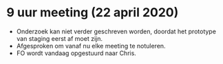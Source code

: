 # 9 uur meeting (22 april 2020)
* Onderzoek kan niet verder geschreven worden, doordat het prototype van staging eerst af moet zijn.
* Afgesproken om vanaf nu elke meeting te notuleren.
* FO wordt vandaag opgestuurd naar Chris. 
